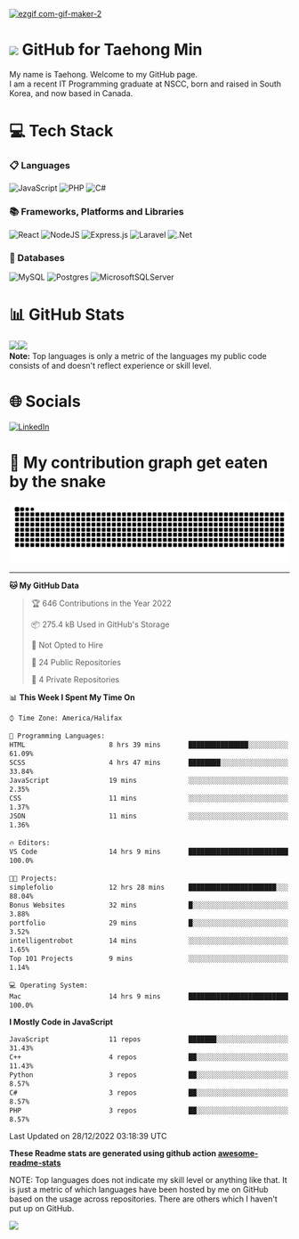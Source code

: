 <!--
<h3 align="center">
  Welcome to Taehong Min's profile!
</h3>
-->
[![ezgif com-gif-maker-2](https://user-images.githubusercontent.com/71358207/181141229-a1946f72-2781-4197-9419-f4d1b5625b1b.gif)](https://github.com/DevTaehong)

# <img src="https://media.giphy.com/media/hvRJCLFzcasrR4ia7z/giphy.gif" width="28"> GitHub for Taehong Min 

My name is Taehong. Welcome to my GitHub page.  
I am a recent IT Programming graduate at NSCC, born and raised in South Korea, and now based in Canada.

# 💻 Tech Stack
### 📋 Languages 
![JavaScript](https://img.shields.io/badge/javascript-%23323330.svg?style=for-the-badge&logo=javascript&logoColor=%23F7DF1E) 
![PHP](https://img.shields.io/badge/php-%23777BB4.svg?style=for-the-badge&logo=php&logoColor=white) 
![C#](https://img.shields.io/badge/c%23-%23239120.svg?style=for-the-badge&logo=c-sharp&logoColor=white)

### 📚 Frameworks, Platforms and Libraries
![React](https://img.shields.io/badge/react-%2320232a.svg?style=for-the-badge&logo=react&logoColor=%2361DAFB)
![NodeJS](https://img.shields.io/badge/node.js-6DA55F?style=for-the-badge&logo=node.js&logoColor=white)
![Express.js](https://img.shields.io/badge/express.js-%23404d59.svg?style=for-the-badge&logo=express&logoColor=%2361DAFB)
![Laravel](https://img.shields.io/badge/laravel-%23FF2D20.svg?style=for-the-badge&logo=laravel&logoColor=white)
![.Net](https://img.shields.io/badge/.NET-5C2D91?style=for-the-badge&logo=.net&logoColor=white)

### 💾 Databases
![MySQL](https://img.shields.io/badge/mysql-%2300f.svg?style=for-the-badge&logo=mysql&logoColor=white)
![Postgres](https://img.shields.io/badge/postgres-%23316192.svg?style=for-the-badge&logo=postgresql&logoColor=white)
![MicrosoftSQLServer](https://img.shields.io/badge/Microsoft_SQL_Server-CC2927?style=for-the-badge&logo=microsoft-sql-server&logoColor=white)

# 📊 GitHub Stats
<a href="https://github.com/DevTaehong/"><img height="137px" src="https://github-readme-stats.vercel.app/api?username=DevTaehong&theme=vue-dark&hide_border=false&include_all_commits=true&count_private=true" /><!-- wi*quL3fcV --><img height="137px" src="https://github-readme-stats.vercel.app/api/top-langs/?username=devtaehong&theme=vue-dark&hide_border=false&include_all_commits=true&count_private=true&layout=compact" /></a>
<br/>
  <b>Note:</b> Top languages is only a metric of the languages my public code consists of and doesn't reflect experience or skill level.
# 🌐 Socials
[![LinkedIn](https://img.shields.io/badge/LinkedIn-0077B5?style=for-the-badge&logo=linkedin&logoColor=white)](https://linkedin.com/in/Taehong) 

# 🐍 My contribution graph get eaten by the snake 
![snake gif](https://github.com/devtaehong/devtaehong/blob/output/github-contribution-grid-snake.svg)

<!-- <details>
    <summary>📈 This Week's Coding Stats</summary>
---->

---

<!--START_SECTION:waka-->
**🐱 My GitHub Data** 

> 🏆 646 Contributions in the Year 2022
 > 
> 📦 275.4 kB Used in GitHub's Storage 
 > 
> 🚫 Not Opted to Hire
 > 
> 📜 24 Public Repositories 
 > 
> 🔑 4 Private Repositories  
 > 
📊 **This Week I Spent My Time On** 

```text
⌚︎ Time Zone: America/Halifax

💬 Programming Languages: 
HTML                     8 hrs 39 mins       ███████████████░░░░░░░░░░   61.09% 
SCSS                     4 hrs 47 mins       ████████░░░░░░░░░░░░░░░░░   33.84% 
JavaScript               19 mins             ░░░░░░░░░░░░░░░░░░░░░░░░░   2.35% 
CSS                      11 mins             ░░░░░░░░░░░░░░░░░░░░░░░░░   1.37% 
JSON                     11 mins             ░░░░░░░░░░░░░░░░░░░░░░░░░   1.36%

🔥 Editors: 
VS Code                  14 hrs 9 mins       █████████████████████████   100.0%

🐱‍💻 Projects: 
simplefolio              12 hrs 28 mins      ██████████████████████░░░   88.04% 
Bonus Websites           32 mins             █░░░░░░░░░░░░░░░░░░░░░░░░   3.88% 
portfolio                29 mins             █░░░░░░░░░░░░░░░░░░░░░░░░   3.52% 
intelligentrobot         14 mins             ░░░░░░░░░░░░░░░░░░░░░░░░░   1.65% 
Top 101 Projects         9 mins              ░░░░░░░░░░░░░░░░░░░░░░░░░   1.14%

💻 Operating System: 
Mac                      14 hrs 9 mins       █████████████████████████   100.0%

```

**I Mostly Code in JavaScript** 

```text
JavaScript               11 repos            ███████░░░░░░░░░░░░░░░░░░   31.43% 
C++                      4 repos             ██░░░░░░░░░░░░░░░░░░░░░░░   11.43% 
Python                   3 repos             ██░░░░░░░░░░░░░░░░░░░░░░░   8.57% 
C#                       3 repos             ██░░░░░░░░░░░░░░░░░░░░░░░   8.57% 
PHP                      3 repos             ██░░░░░░░░░░░░░░░░░░░░░░░   8.57%

```



 Last Updated on 28/12/2022 03:18:39 UTC
<!--END_SECTION:waka-->

**These Readme stats are generated using github action [awesome-readme-stats](https://github.com/anmol098/waka-readme-stats)**

NOTE: Top languages does not indicate my skill level or anything like that. It is just a metric of which languages have been hosted by me on GitHub based on the usage across repositories. There are others which I haven't put up on GitHub.
<!-- </details> -->

![](https://komarev.com/ghpvc/?username=devtaehong&style=for-the-badge)
